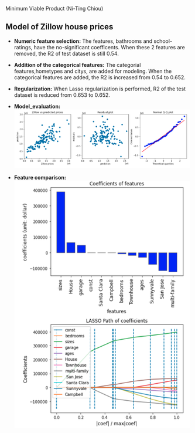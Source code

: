 Minimum Viable Product (Ni-Ting Chiou)

##  Model of Zillow house prices

* **Numeric feature selection:** The features, bathrooms and school-ratings, have the no-significant coefficents. When these 2 features are removed, the R2 of test dataset is still 0.54.

* **Addition of the categorical features:** The categorial features,hometypes and citys, are added for modeling. When the categorical features are added, the R2 is increased from 0.54 to 0.652.

* **Regularization:** When Lasso regularization is performed, R2 of the test dataset is reduced from 0.653 to 0.652.




* **Model_evaluation:** 
![alt text](https://github.com/chiouNT/Linear_regression/blob/main/Images/Model_evaluation.png)

* **Feature comparison:** 
![alt text](https://github.com/chiouNT/Linear_regression/blob/main/Images/Feature%20comparison.png)


